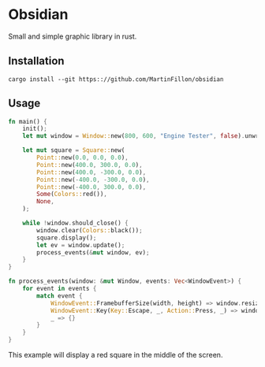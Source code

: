 # Obsidian

Small and simple graphic library in rust.

## Installation

```shell
cargo install --git https:://github.com/MartinFillon/obsidian
```

## Usage

```rust
fn main() {
    init();
    let mut window = Window::new(800, 600, "Engine Tester", false).unwrap();

    let mut square = Square::new(
        Point::new(0.0, 0.0, 0.0),
        Point::new(400.0, 300.0, 0.0),
        Point::new(400.0, -300.0, 0.0),
        Point::new(-400.0, -300.0, 0.0),
        Point::new(-400.0, 300.0, 0.0),
        Some(Colors::red()),
        None,
    );

    while !window.should_close() {
        window.clear(Colors::black());
        square.display();
        let ev = window.update();
        process_events(&mut window, ev);
    }
}

fn process_events(window: &mut Window, events: Vec<WindowEvent>) {
    for event in events {
        match event {
            WindowEvent::FramebufferSize(width, height) => window.resize(width, height),
            WindowEvent::Key(Key::Escape, _, Action::Press, _) => window.set_should_close(true),
            _ => {}
        }
    }
}
```

This example will display a red square in the middle of the screen.
